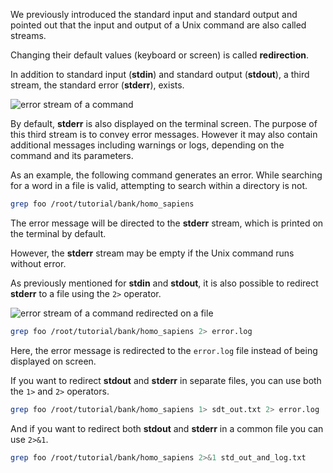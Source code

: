 <script>
import Execute from "$components/Execute.svelte";
</script>

We previously introduced the standard input and standard output and pointed out that the input and output of a Unix command are also called streams. 

Changing their default values (keyboard or screen) is called **redirection**.

In addition to standard input (**stdin**) and standard output (**stdout**), a third stream, the standard error (**stderr**), exists.

<img src="/data/linux_basics_session04/stream_in_out_err.png" style="max-width:100%" alt="error stream of a command">

By default, **stderr** is also displayed on the terminal screen. The purpose of this third stream is to convey error messages. However it may also contain additional messages including  warnings or logs, depending on the command and its parameters.

As an example, the following command generates an error. While searching for a word in a file is valid, attempting to search within a directory is not.

<!--- (sandbox.bio)/root/tutorial vs (IFB)/shared/data -->
```bash
grep foo /root/tutorial/bank/homo_sapiens
```

The error message will be directed to the **stderr** stream, which is printed on the terminal by default.

However, the **stderr** stream may be empty if the Unix command runs without error.

As previously mentioned for **stdin** and **stdout**, it is also possible to redirect **stderr** to a file using the `2>` operator.

<img src="/data/linux_basics_session04/stream_in_outfile_errfile.png" style="max-width:100%" alt="error stream of a command redirected on a file">

<!--- (sandbox.bio)/root/tutorial vs (IFB)/shared/data -->
```bash
grep foo /root/tutorial/bank/homo_sapiens 2> error.log
```
<!--- 
⚠️ today, in this course, the `2>`, the `1>`, and the `2>&1` operators are not yet supported. We will change this as soon as possible but in the meantime the following commands do not work.
--->

Here, the error message is redirected to the `error.log` file instead of being displayed on screen.

If you want to redirect **stdout** and **stderr** in separate files, you can use both the `1>` and `2>` operators.

<!--- (sandbox.bio)/root/tutorial vs (IFB)/shared/data -->
```bash
grep foo /root/tutorial/bank/homo_sapiens 1> sdt_out.txt 2> error.log
```

And if you want to redirect both **stdout** and **stderr** in a common file you can use `2>&1`.

<!--- (sandbox.bio)/root/tutorial vs (IFB)/shared/data -->
```bash
grep foo /root/tutorial/bank/homo_sapiens 2>&1 std_out_and_log.txt
```
